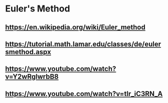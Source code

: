 # Euler's Method
## https://en.wikipedia.org/wiki/Euler_method
## https://tutorial.math.lamar.edu/classes/de/eulersmethod.aspx
## https://www.youtube.com/watch?v=Y2wRglwrbB8
## https://www.youtube.com/watch?v=tlr_iC3RN_A
